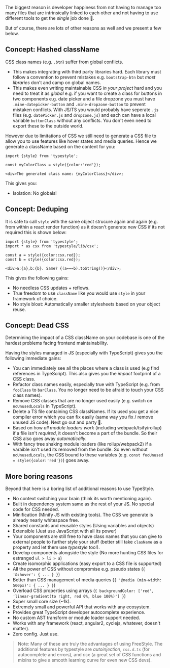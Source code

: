 The biggest reason is developer happiness from not having to manage too many files that are intrinsically linked to each other and not having to use different tools to get the *single* job done 🌹.

But of course, there are lots of other reasons as well and we present a few below.

## Concept: Hashed className

CSS class names (e.g. `.btn`) suffer from global conflicts. 

* This makes integrating with third party libraries hard. Each library must follow a convention to prevent mistakes e.g. `bootstrap-btn` but *most libraries* don't and camp on global names.
* This makes even writing maintainable CSS *in your project* hard and you need to treat it as *global* e.g. if you want to create a class for buttons in two components e.g. date picker and a file dropzone you must have `.mine-datepicker-button` and `.mine-dropzone-button` to prevent mistaken conflicts. With JS/TS you would probably have seperate `.js` files (e.g. `datePicker.js` and `dropzone.js`) and each can have a local variable `buttonClass` without any conflicts. You don't even need to export these to the outside world.

However due to limitations of CSS we still need to generate a CSS file to allow you to use features like hover states and media queries. Hence we generate a className based on the content for you: 

```play
import {style} from 'typestyle';

const myColorClass = style({color:'red'});

<div>The generated class name: {myColorClass}</div>;
```

This gives you: 

* Isolation: No globals!

## Concept: Deduping

It is safe to call `style` with the same object strucure again and again (e.g. from within a react render function) as it doesn't generate new CSS if its not required this is shown below: 

```play
import {style} from 'typestyle';
import * as csx from 'typestyle/lib/csx';

const a = style({color:csx.red});
const b = style({color:csx.red});

<div>a:{a},b:{b}. Same? {(a===b).toString()}</div>;
```

This gives the following gains: 

* No needless CSS updates + reflows.
* True freedom to use `className` like you would use `style` in your framework of choice.
* No style bloat: Automatically smaller stylesheets based on your object reuse.

## Concept: Dead CSS 

Determining the impact of a CSS className on your codebase is one of the hardest problems facing frontend maintainability. 

Having the styles managed in JS (especially with TypeScript) gives you the following immediate gains:

* You can immediately see all the places where a class is used (e.g find references in TypeScript). This also gives you the *impact* footprint of a CSS class.
* Refactor class names easily, especially true with TypeScript (e.g. from `fooClass` to `barClass`. You no longer need to be afraid to touch your CSS class names).
* Remove CSS classes that are no longer used easily (e.g. switch on `noUnusedLocals` in TypeScript).
* Delete a TS file containing CSS classNames. If its used you get a nice compiler error which you can fix easily (same way you fix / remove unused JS code). Next go out and party 🎉.
* Based on how *all module loaders work* (including webpack/tsify/rollup) if a file isn't *required*, it doesn't become a part of the bundle. So their CSS also goes away *automatically*. 
* With fancy tree shaking module loaders (like rollup/webpack2) if a varaible isn't used its removed from the bundle. So even without `noUnusedLocals`, the CSS bound to these variables (e.g. `const fooUnused = style({color:'red'})`) goes away.  

## More boring reasons 

Beyond that here is a boring list of additional reasons to use TypeStyle.

* No context switching your brain (think its worth mentioning again).
* Built in dependency system same as the rest of your JS. No special code for CSS needed.
* Minification (Minify JS with existing tools). The CSS we generate is already nearly whitespace free.
* Shared constants and reusable styles (Using variables and objects)
* Extensible (Just use JavaScript with all its power)
* Your components are still free to have class names that you can give to external people to further style your stuff (better still take `clasName` as a property and let them use *typestyle* too!).
* Develop components alongside the style (No more hunting CSS files for estranged `ul > li > a`)
* Create isomorphic applications (easy export to a CSS file is supported)
* All the power of CSS without compromise e.g. pseudo states (`{ '&:hover': { ... } }`)
* Better than CSS management of media queries (`{ '@media (min-width: 500px)': { ... } }`)
* Overload CSS properties using arrays (`{ backgroundColor: ['red', 'linear-gradient(to right, red 0%, blue 100%)'] }`)
* Super small core size (~1k).
* Extremely small and powerful API that works with any ecosystem.
* Provides great TypeScript developer autocomplete experience.
* No custom AST transform or module loader support needed.
* Works with any framework (react, angular2, cyclejs, whatever, doesn't matter).
* Zero config. Just use.

> Note: Many of these are truly the advantages of using FreeStyle. The additional features by typestyle are *autoinjection*, *`css.d.ts`* (for autocomplete and errors), and *csx* (a great set of CSS functions and mixins to give a smooth learning curve for even new CSS devs). 
